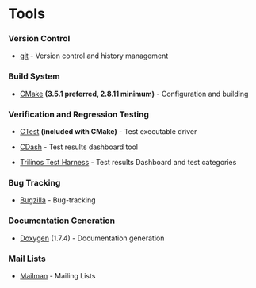 # Tools

### Version Control

+ [git](https://github.com/trilinos/Trilinos/wiki/Git) - Version control and history management

### Build System

+ [CMake](https://github.com/trilinos/Trilinos/wiki/CMake) **(3.5.1 preferred, 2.8.11 minimum)** - Configuration and building

### Verification and Regression Testing

+ [CTest](https://cmake.org/) **(included with CMake)** - Test executable driver

+ [CDash](http://www.cdash.org/) - Test results dashboard tool

+ [Trilinos Test Harness](https://github.com/trilinos/Trilinos/wiki/Testing) - Test results Dashboard and test categories

### Bug Tracking

+ [Bugzilla](https://software.sandia.gov//trilinos/developer/bugzilla.html) - Bug-tracking

### Documentation Generation

+ [Doxygen](https://github.com/trilinos/Trilinos/wiki/Doxygen) (1.7.4) - Documentation generation

### Mail Lists

+ [Mailman](https://github.com/trilinos/Trilinos/wiki/Mail-Lists) - Mailing Lists
 